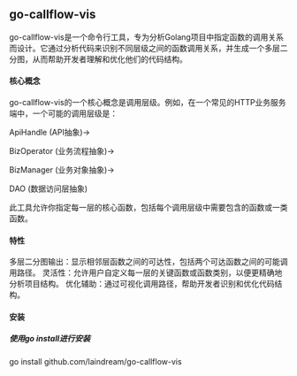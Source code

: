 ## go-callflow-vis

go-callflow-vis是一个命令行工具，专为分析Golang项目中指定函数的调用关系而设计。它通过分析代码来识别不同层级之间的函数调用关系，并生成一个多层二分图，从而帮助开发者理解和优化他们的代码结构。

#### 核心概念

go-callflow-vis的一个核心概念是调用层级。例如，在一个常见的HTTP业务服务端中，一个可能的调用层级是：

ApiHandle (API抽象)->

BizOperator (业务流程抽象)->

BizManager (业务对象抽象)->

DAO (数据访问层抽象)

此工具允许你指定每一层的核心函数，包括每个调用层级中需要包含的函数或一类函数。

#### 特性

多层二分图输出：显示相邻层函数之间的可达性，包括两个可达函数之间的可能调用路径。
灵活性：允许用户自定义每一层的关键函数或函数类别，以便更精确地分析项目结构。
优化辅助：通过可视化调用路径，帮助开发者识别和优化代码结构。

#### 安装

##### 使用go install进行安装

go install github.com/laindream/go-callflow-vis
